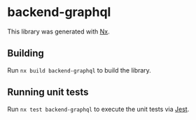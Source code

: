 # backend-graphql

This library was generated with [Nx](https://nx.dev).

## Building

Run `nx build backend-graphql` to build the library.

## Running unit tests

Run `nx test backend-graphql` to execute the unit tests via [Jest](https://jestjs.io).
